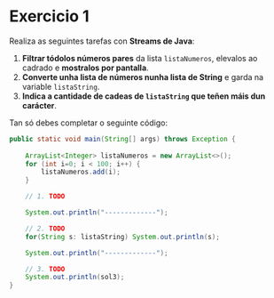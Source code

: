 # Exercicio 1

Realiza as seguintes tarefas con **Streams de Java**:

1. **Filtrar tódolos números pares** da lista `listaNumeros`, elevalos ao cadrado e **mostralos por pantalla**.
2. **Converte unha lista de números nunha lista de String** e garda na variable `listaString`.
3. **Indica a cantidade de cadeas de `listaString` que teñen máis dun carácter**.

Tan só debes completar o seguinte código:

```java
public static void main(String[] args) throws Exception {
    
    ArrayList<Integer> listaNumeros = new ArrayList<>();
    for (int i=0; i < 100; i++) {   
        listaNumeros.add(i);
    }

    // 1. TODO

    System.out.println("-------------");

    // 2. TODO
    for(String s: listaString) System.out.println(s);

    System.out.println("-------------");

    // 3. TODO
    System.out.println(sol3);
}
